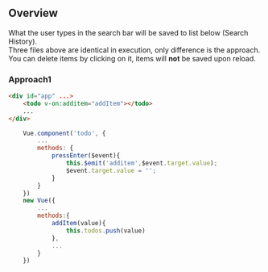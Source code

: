 ## Overview
What the user types in the search bar will be saved to list below (Search History).<br/>
Three files above are identical in execution, only difference is the approach.<br/>
You can delete items by clicking on it, items will **not** be saved upon reload.

### Approach1 
```html
<div id="app" ...>
    <todo v-on:additem="addItem"></todo>
    ...
</div>
```
```js
    Vue.component('todo', {
        ...
        methods: {
            pressEnter($event){
                this.$emit('additem',$event.target.value);
                $event.target.value = '';
            }
        }
    })
    new Vue({
        ...
        methods:{
            addItem(value){
                this.todos.push(value)
            },
            ...
        }
    })
```
